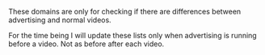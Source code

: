 These domains are only for checking if there are differences between advertising and normal videos.

For the time being I will update these lists only when advertising is running before a video. Not as before after each video.